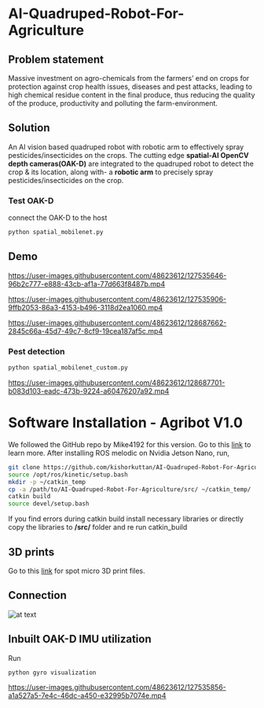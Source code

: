 # AI-Quadruped-Robot-For-Agriculture
## Problem statement
Massive investment on agro-chemicals from the farmers’ end on crops for protection against crop health issues, diseases and pest attacks, leading to high chemical residue content in the final produce, thus reducing the quality of the produce, productivity and polluting the farm-environment.

## Solution
An AI vision based quadruped robot with robotic arm to effectively spray pesticides/insecticides on the crops. The cutting edge **spatial-AI OpenCV depth cameras(OAK-D)** are integrated to the quadruped robot to detect the crop & its location, along with- a **robotic arm** to precisely spray pesticides/insecticides on the crop.
### Test OAK-D
connect the OAK-D to the host
```sh
python spatial_mobilenet.py

```
## Demo

https://user-images.githubusercontent.com/48623612/127535646-96b2c777-e888-43cb-af1a-77d663f8487b.mp4



https://user-images.githubusercontent.com/48623612/127535906-9ffb2053-86a3-4153-b496-3118d2ea1060.mp4



https://user-images.githubusercontent.com/48623612/128687662-2845c66a-45d7-49c7-8cf9-19cea187af5c.mp4

### Pest detection
```sh
python spatial_mobilenet_custom.py
```

https://user-images.githubusercontent.com/48623612/128687701-b083d103-eadc-473b-9224-a60476207a92.mp4





# Software Installation - Agribot V1.0
We followed the GitHub repo by Mike4192 for this version. Go to this [link](https://github.com/mike4192/spotMicro) to learn more.
After installing ROS melodic on Nvidia Jetson Nano, run,
```sh
git clone https://github.com/kishorkuttan/AI-Quadruped-Robot-For-Agriculture.git
source /opt/ros/kinetic/setup.bash 
mkdir -p ~/catkin_temp  
cp -a /path/to/AI-Quadruped-Robot-For-Agriculture/src/ ~/catkin_temp/
catkin build
source devel/setup.bash
```
If you find errors during catkin build install necessary libraries or directly copy the libraries to **/src/** folder and re run catkin_build

## 3D prints
Go to this [link](https://www.thingiverse.com/thing:3445283) for spot micro 3D print files.

## Connection
![at text](https://github.com/kishorkuttan/AI-Quadruped-Robot-For-Agriculture/blob/master/schematics.png)

## Inbuilt OAK-D IMU utilization
Run

```sh
python gyro visualization
```


https://user-images.githubusercontent.com/48623612/127535856-a1a527a5-7e4c-46dc-a450-e32995b7074e.mp4



